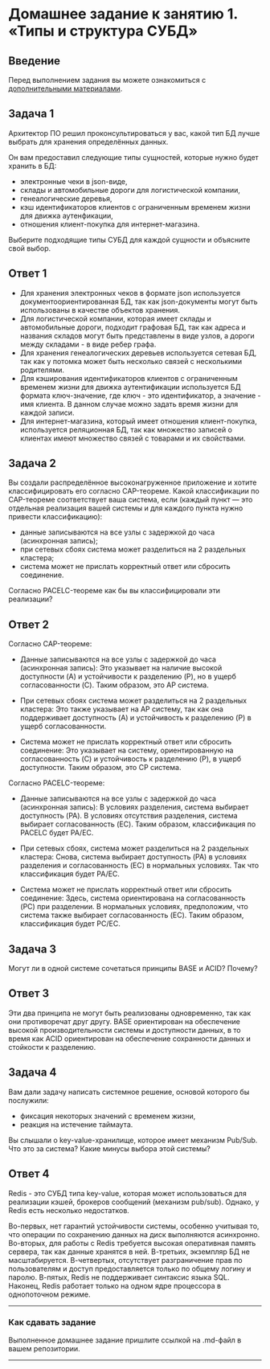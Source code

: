 # Домашнее задание к занятию 1. «Типы и структура СУБД»

## Введение

Перед выполнением задания вы можете ознакомиться с 
[дополнительными материалами](https://github.com/netology-code/virt-homeworks/tree/virt-11/additional).

## Задача 1

Архитектор ПО решил проконсультироваться у вас, какой тип БД 
лучше выбрать для хранения определённых данных.

Он вам предоставил следующие типы сущностей, которые нужно будет хранить в БД:

- электронные чеки в json-виде,
- склады и автомобильные дороги для логистической компании,
- генеалогические деревья,
- кэш идентификаторов клиентов с ограниченным временем жизни для движка аутенфикации,
- отношения клиент-покупка для интернет-магазина.

Выберите подходящие типы СУБД для каждой сущности и объясните свой выбор.

## Ответ 1

- Для хранения электронных чеков в формате json используется документоориентированная БД, так как json-документы могут быть использованы в качестве объектов хранения.
- Для логистической компании, которая имеет склады и автомобильные дороги, подходит графовая БД, так как адреса и названия складов могут быть представлены в виде узлов, а дороги между складами - в виде ребер графа.
- Для хранения генеалогических деревьев используется сетевая БД, так как у потомка может быть несколько связей с несколькими родителями.
- Для кэширования идентификаторов клиентов с ограниченным временем жизни для движка аутентификации используется БД формата ключ-значение, где ключ - это идентификатор, а значение - имя клиента. В данном случае можно задать время жизни для каждой записи.
- Для интернет-магазина, который имеет отношения клиент-покупка, используется реляционная БД, так как множество записей о клиентах имеют множество связей с товарами и их свойствами.

## Задача 2

Вы создали распределённое высоконагруженное приложение и хотите классифицировать его согласно 
CAP-теореме. Какой классификации по CAP-теореме соответствует ваша система, если 
(каждый пункт — это отдельная реализация вашей системы и для каждого пункта нужно привести классификацию):

- данные записываются на все узлы с задержкой до часа (асинхронная запись);
- при сетевых сбоях система может разделиться на 2 раздельных кластера;
- система может не прислать корректный ответ или сбросить соединение.

Согласно PACELC-теореме как бы вы классифицировали эти реализации?

## Ответ 2

Согласно CAP-теореме:

- Данные записываются на все узлы с задержкой до часа (асинхронная запись):
Это указывает на наличие высокой доступности (A) и устойчивости к разделению (P), но в ущерб согласованности (C). Таким образом, это AP система.

- При сетевых сбоях система может разделиться на 2 раздельных кластера:
Это также указывает на AP систему, так как она поддерживает доступность (A) и устойчивость к разделению (P) в ущерб согласованности.

- Система может не прислать корректный ответ или сбросить соединение:
Это указывает на систему, ориентированную на согласованность (C) и устойчивость к разделению (P), в ущерб доступности. Таким образом, это CP система.

Согласно PACELC-теореме:

- Данные записываются на все узлы с задержкой до часа (асинхронная запись):
В условиях разделения, система выбирает доступность (PA). В условиях отсутствия разделения, система выбирает согласованность (EC). Таким образом, классификация по PACELC будет PA/EC.

- При сетевых сбоях, система может разделиться на 2 раздельных кластера:
Снова, система выбирает доступность (PA) в условиях разделения и согласованность (EC) в нормальных условиях. Так что классификация будет PA/EC.

- Система может не прислать корректный ответ или сбросить соединение:
Здесь, система ориентирована на согласованность (PC) при разделении. В нормальных условиях, предположим, что система также выбирает согласованность (EC). Таким образом, классификация будет PC/EC.

## Задача 3

Могут ли в одной системе сочетаться принципы BASE и ACID? Почему?

## Ответ 3

Эти два принципа не могут быть реализованы одновременно, так как они противоречат друг другу. BASE ориентирован на обеспечение высокой производительности системы и доступности данных, в то время как ACID ориентирован на обеспечение сохранности данных и стойкости к разделению.

## Задача 4

Вам дали задачу написать системное решение, основой которого бы послужили:

- фиксация некоторых значений с временем жизни,
- реакция на истечение таймаута.

Вы слышали о key-value-хранилище, которое имеет механизм Pub/Sub. 
Что это за система? Какие минусы выбора этой системы?

## Ответ 4

Redis - это СУБД типа key-value, которая может использоваться для реализации кэшей, брокеров сообщений (механизм pub/sub).
Однако, у Redis есть несколько недостатков.

Во-первых, нет гарантий устойчивости системы, особенно учитывая то, что операции по сохранению данных на диск выполняются асинхронно.
Во-вторых, для работы с Redis требуется высокая оперативная память сервера, так как данные хранятся в ней.
В-третьих, экземпляр БД не масштабируется.
В-четвертых, отсутствует разграничение прав по пользователям и доступ предоставляется только по общему логину и паролю.
В-пятых, Redis не поддерживает синтаксис языка SQL. Наконец, Redis работает только на одном ядре процессора в однопоточном режиме.

---

### Как cдавать задание

Выполненное домашнее задание пришлите ссылкой на .md-файл в вашем репозитории.

---

